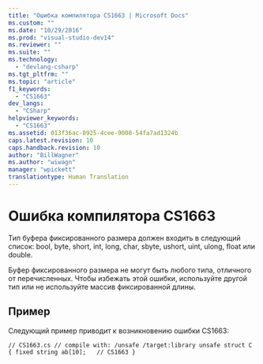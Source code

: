 ```yaml
---
title: "Ошибка компилятора CS1663 | Microsoft Docs"
ms.custom: ""
ms.date: "10/29/2016"
ms.prod: "visual-studio-dev14"
ms.reviewer: ""
ms.suite: ""
ms.technology: 
  - "devlang-csharp"
ms.tgt_pltfrm: ""
ms.topic: "article"
f1_keywords: 
  - "CS1663"
dev_langs: 
  - "CSharp"
helpviewer_keywords: 
  - "CS1663"
ms.assetid: 013f36ac-8925-4cee-9008-54fa7ad1324b
caps.latest.revision: 10
caps.handback.revision: 10
author: "BillWagner"
ms.author: "wiwagn"
manager: "wpickett"
translationtype: Human Translation
---
```

# Ошибка компилятора CS1663
Тип буфера фиксированного размера должен входить в следующий список: bool, byte, short, int, long, char, sbyte, ushort, uint, ulong, float или double.  
  
 Буфер фиксированного размера не могут быть любого типа, отличного от перечисленных. Чтобы избежать этой ошибки, используйте другой тип или не используйте массив фиксированной длины.  
  
## Пример  
 Следующий пример приводит к возникновению ошибки CS1663:  
  
```  
// CS1663.cs // compile with: /unsafe /target:library unsafe struct C { fixed string ab[10];   // CS1663 }  
```